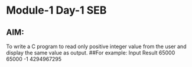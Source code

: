 #  Module-1 Day-1 SEB
## AIM:
To write a C program to read only positive integer value from the user and display the same value as output.
##For example:
Input     Result
65000     65000
-1        4294967295

